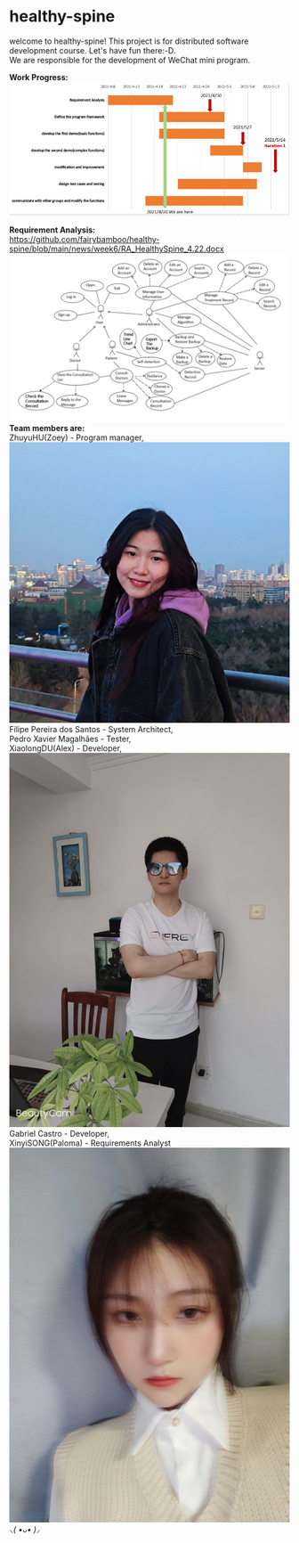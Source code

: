 # healthy-spine
welcome to healthy-spine! This project is for distributed software development course. Let's have fun there:-D.  
We are responsible for the development of WeChat mini program.  

__Work Progress:__  
![ganttchart.png](https://github.com/fairybamboo/healthy-spine/blob/main/Gantt%20Chart/ganttchart.png)  

__Requirement Analysis:__  
https://github.com/fairybamboo/healthy-spine/blob/main/news/week6/RA_HealthySpine_4.22.docx    
![usecaseDiagram.png](https://github.com/fairybamboo/healthy-spine/blob/main/news/usecaseDiagram.png)  
__Team members are:__  
ZhuyuHU(Zoey) - Program manager,  
![Zoey.jpg](https://github.com/fairybamboo/healthy-spine/blob/main/Member%20Introduction/Zoey.jpg)  
Filipe Pereira dos Santos - System Architect,  
Pedro Xavier Magalhães - Tester,  
XiaolongDU(Alex) - Developer,  
![Alex.jpg](https://github.com/fairybamboo/healthy-spine/blob/main/Member%20Introduction/Alex.jpg)  
Gabriel Castro - Developer,  
XinyiSONG(Paloma) - Requirements Analyst  
![Paloma.jpg](https://github.com/fairybamboo/healthy-spine/blob/main/Member%20Introduction/Paloma.jpg)  
*⸜( •ᴗ• )⸝*   

